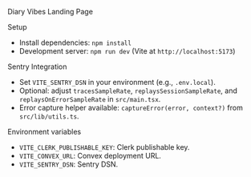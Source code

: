 Diary Vibes Landing Page

Setup
- Install dependencies: `npm install`
- Development server: `npm run dev` (Vite at `http://localhost:5173`)

Sentry Integration
- Set `VITE_SENTRY_DSN` in your environment (e.g., `.env.local`).
- Optional: adjust `tracesSampleRate`, `replaysSessionSampleRate`, and `replaysOnErrorSampleRate` in `src/main.tsx`.
- Error capture helper available: `captureError(error, context?)` from `src/lib/utils.ts`.

Environment variables
- `VITE_CLERK_PUBLISHABLE_KEY`: Clerk publishable key.
- `VITE_CONVEX_URL`: Convex deployment URL.
- `VITE_SENTRY_DSN`: Sentry DSN.
